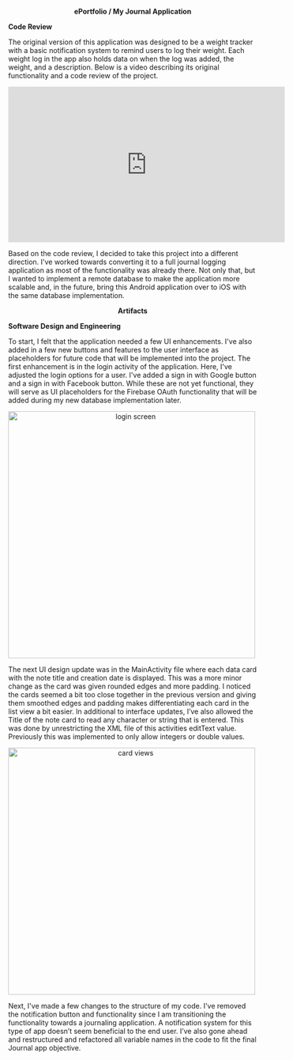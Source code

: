 <p style="text-align:center;"><b>ePortfolio / My Journal Application</b></p>

**Code Review**

  The original version of this application was designed to be a weight tracker with a basic notification system to remind users to log their weight. Each weight log in the app
also holds data on when the log was added, the weight, and a description. Below is a video describing its original functionality and a code review of the project.

<iframe width="560" height="315" src="https://www.youtube.com/embed/0DCGfCQTNR8" frameborder="0" allow="accelerometer; autoplay; clipboard-write; encrypted-media; gyroscope; picture-in-picture" allowfullscreen></iframe>

  Based on the code review, I decided to take this project into a different direction. I've worked towards converting it to a full journal logging application as most of the functionality was already there. Not only that, but I wanted to implement a remote database to make the application more scalable and, in the future, bring this Android application over to iOS with the same database implementation. 


<p style="text-align:center;"><b>Artifacts</b></p>

**Software Design and Engineering**

  To start, I felt that the application needed a few UI enhancements. I've also added in a few new buttons and features to the user interface as placeholders for future code that will be implemented into the project. The first enhancement is in the login activity of the application. Here, I've adjusted the login options for a user. I've added a sign in with Google button and a sign in with Facebook button. While these are not yet functional, they will serve as UI placeholders for the Firebase OAuth functionality that will be added during my new database implementation later.

<img style="text-align:center;" src="https://i.postimg.cc/P5JW3j0G/Login-screen.png" width="500" alt="login screen"/>

  The next UI design update was in the MainActivity file where each data card with the note title and creation date is displayed. This was a more minor change as the card was given rounded edges and more padding. I noticed the cards seemed a bit too close together in the previous version and giving them smoothed edges and padding makes differentiating each card in the list view a bit easier. In additional to interface updates, I’ve also allowed the Title of the note card to read any character or string that is entered. This was done by unrestricting the XML file of this activities editText value. Previously this was implemented to only allow integers or double values.
  
<img style="text-align:center;" src="https://i.postimg.cc/HxwXcs8M/Card-Views.png" width="500" alt="card views"/>

  Next, I've made a few changes to the structure of my code. I've removed the notification button and functionality since I am transitioning the functionality towards a journaling application. A notification system for this type of app doesn’t seem beneficial to the end user. I’ve also gone ahead and restructured and refactored all variable names in the code to fit the final Journal app objective.
